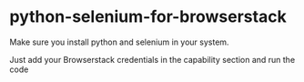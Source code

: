 # python-selenium-for-browserstack


Make sure you install python and selenium in your system.

Just add your Browserstack credentials in the capability section and run the code 
